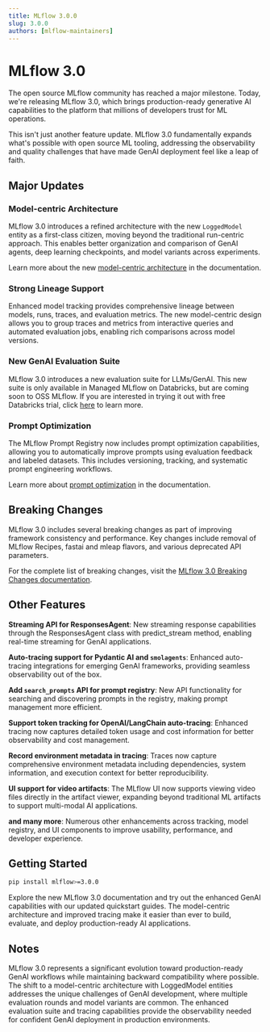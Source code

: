 ```yaml
---
title: MLflow 3.0.0
slug: 3.0.0
authors: [mlflow-maintainers]
---
```


# MLflow 3.0

The open source MLflow community has reached a major milestone. Today, we're releasing MLflow 3.0, which brings production-ready generative AI capabilities to the platform that millions of developers trust for ML operations.

This isn't just another feature update. MLflow 3.0 fundamentally expands what's possible with open source ML tooling, addressing the observability and quality challenges that have made GenAI deployment feel like a leap of faith.

## Major Updates

### Model-centric Architecture

MLflow 3.0 introduces a refined architecture with the new `LoggedModel` entity as a first-class citizen, moving beyond the traditional run-centric approach. This enables better organization and comparison of GenAI agents, deep learning checkpoints, and model variants across experiments.

Learn more about the new [model-centric architecture](https://mlflow.org/docs/latest/ml/mlflow-3/#enhanced-model-tracking) in the documentation.

### Strong Lineage Support

Enhanced model tracking provides comprehensive lineage between models, runs, traces, and evaluation metrics. The new model-centric design allows you to group traces and metrics from interactive queries and automated evaluation jobs, enabling rich comparisons across model versions.

<!-- ### Feedback Tracking

Built-in assessment and feedback tracking capabilities allow you to capture both automated and human evaluation feedback directly tied to model executions and traces. This provides a comprehensive view of model performance across different evaluation dimensions. -->

### New GenAI Evaluation Suite

MLflow 3.0 introduces a new evaluation suite for LLMs/GenAI. This new suite is only available in Managed MLflow on Databricks, but are coming soon to OSS MLflow. If you are interested in trying it out with free Databricks trial, click [here](https://docs.databricks.com/aws/en/mlflow3/genai/eval-monitor/) to learn more.

### Prompt Optimization

The MLflow Prompt Registry now includes prompt optimization capabilities, allowing you to automatically improve prompts using evaluation feedback and labeled datasets. This includes versioning, tracking, and systematic prompt engineering workflows.

Learn more about [prompt optimization](https://mlflow.org/docs/latest/genai/prompt-version-mgmt/prompt-registry/optimize-prompts) in the documentation.

## Breaking Changes

MLflow 3.0 includes several breaking changes as part of improving framework consistency and performance. Key changes include removal of MLflow Recipes, fastai and mleap flavors, and various deprecated API parameters.

For the complete list of breaking changes, visit the [MLflow 3.0 Breaking Changes documentation](https://mlflow.org/docs/latest/ml/mlflow-3/breaking-changes).

## Other Features

**Streaming API for ResponsesAgent**: New streaming response capabilities through the ResponsesAgent class with predict_stream method, enabling real-time streaming for GenAI applications.

**Auto-tracing support for Pydantic AI and `smolagents`**: Enhanced auto-tracing integrations for emerging GenAI frameworks, providing seamless observability out of the box.

**Add `search_prompts` API for prompt registry**: New API functionality for searching and discovering prompts in the registry, making prompt management more efficient.

**Support token tracking for OpenAI/LangChain auto-tracing**: Enhanced tracing now captures detailed token usage and cost information for better observability and cost management.

**Record environment metadata in tracing**: Traces now capture comprehensive environment metadata including dependencies, system information, and execution context for better reproducibility.

**UI support for video artifacts**: The MLflow UI now supports viewing video files directly in the artifact viewer, expanding beyond traditional ML artifacts to support multi-modal AI applications.

**and many more**: Numerous other enhancements across tracking, model registry, and UI components to improve usability, performance, and developer experience.

## Getting Started

```bash
pip install mlflow>=3.0.0
```

Explore the new MLflow 3.0 documentation and try out the enhanced GenAI capabilities with our updated quickstart guides. The model-centric architecture and improved tracing make it easier than ever to build, evaluate, and deploy production-ready AI applications.

## Notes

MLflow 3.0 represents a significant evolution toward production-ready GenAI workflows while maintaining backward compatibility where possible. The shift to a model-centric architecture with LoggedModel entities addresses the unique challenges of GenAI development, where multiple evaluation rounds and model variants are common. The enhanced evaluation suite and tracing capabilities provide the observability needed for confident GenAI deployment in production environments.
